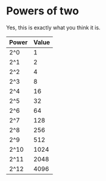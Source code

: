# Powers of two

Yes, this is exactly what you think it is.

Power | Value
----- | -----
2^0 | 1
2^1 | 2
2^2 | 4
2^3 | 8
2^4 | 16
2^5 | 32
2^6 | 64
2^7 | 128
2^8 | 256
2^9 | 512
2^10 | 1024
2^11 | 2048
2^12 | 4096
